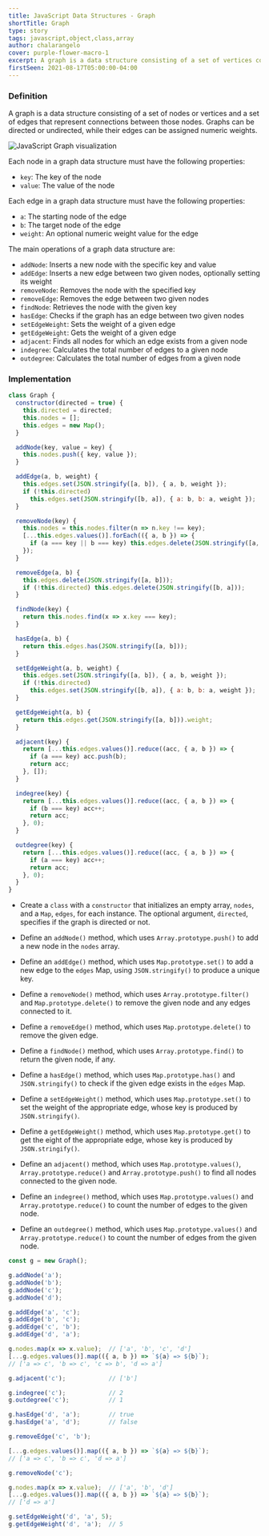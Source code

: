 ```yaml
---
title: JavaScript Data Structures - Graph
shortTitle: Graph
type: story
tags: javascript,object,class,array
author: chalarangelo
cover: purple-flower-macro-1
excerpt: A graph is a data structure consisting of a set of vertices connected by a set of edges.
firstSeen: 2021-08-17T05:00:00-04:00
---
```


### Definition

A graph is a data structure consisting of a set of nodes or vertices and a set of edges that represent connections between those nodes. Graphs can be directed or undirected, while their edges can be assigned numeric weights.

![JavaScript Graph visualization](./illustrations/ds-graph.png)

Each node in a graph data structure must have the following properties:

- `key`: The key of the node
- `value`: The value of the node

Each edge in a graph data structure must have the following properties:

- `a`: The starting node of the edge
- `b`: The target node of the edge
- `weight`: An optional numeric weight value for the edge

The main operations of a graph data structure are:

- `addNode`: Inserts a new node with the specific key and value
- `addEdge`: Inserts a new edge between two given nodes, optionally setting its weight
- `removeNode`: Removes the node with the specified key
- `removeEdge`: Removes the edge between two given nodes
- `findNode`: Retrieves the node with the given key
- `hasEdge`: Checks if the graph has an edge between two given nodes
- `setEdgeWeight`: Sets the weight of a given edge
- `getEdgeWeight`: Gets the weight of a given edge
- `adjacent`: Finds all nodes for which an edge exists from a given node
- `indegree`: Calculates the total number of edges to a given node
- `outdegree`: Calculates the total number of edges from a given node

### Implementation

```js
class Graph {
  constructor(directed = true) {
    this.directed = directed;
    this.nodes = [];
    this.edges = new Map();
  }

  addNode(key, value = key) {
    this.nodes.push({ key, value });
  }

  addEdge(a, b, weight) {
    this.edges.set(JSON.stringify([a, b]), { a, b, weight });
    if (!this.directed)
      this.edges.set(JSON.stringify([b, a]), { a: b, b: a, weight });
  }

  removeNode(key) {
    this.nodes = this.nodes.filter(n => n.key !== key);
    [...this.edges.values()].forEach(({ a, b }) => {
      if (a === key || b === key) this.edges.delete(JSON.stringify([a, b]));
    });
  }

  removeEdge(a, b) {
    this.edges.delete(JSON.stringify([a, b]));
    if (!this.directed) this.edges.delete(JSON.stringify([b, a]));
  }

  findNode(key) {
    return this.nodes.find(x => x.key === key);
  }

  hasEdge(a, b) {
    return this.edges.has(JSON.stringify([a, b]));
  }

  setEdgeWeight(a, b, weight) {
    this.edges.set(JSON.stringify([a, b]), { a, b, weight });
    if (!this.directed)
      this.edges.set(JSON.stringify([b, a]), { a: b, b: a, weight });
  }

  getEdgeWeight(a, b) {
    return this.edges.get(JSON.stringify([a, b])).weight;
  }

  adjacent(key) {
    return [...this.edges.values()].reduce((acc, { a, b }) => {
      if (a === key) acc.push(b);
      return acc;
    }, []);
  }

  indegree(key) {
    return [...this.edges.values()].reduce((acc, { a, b }) => {
      if (b === key) acc++;
      return acc;
    }, 0);
  }

  outdegree(key) {
    return [...this.edges.values()].reduce((acc, { a, b }) => {
      if (a === key) acc++;
      return acc;
    }, 0);
  }
}
```

- Create a `class` with a `constructor` that initializes an empty array, `nodes`, and a `Map`, `edges`, for each instance. The optional argument, `directed`, specifies if the graph is directed or not.

- Define an `addNode()` method, which uses `Array.prototype.push()` to add a new node in the `nodes` array.
- Define an `addEdge()` method, which uses `Map.prototype.set()` to add a new edge to the `edges` Map, using `JSON.stringify()` to produce a unique key.
- Define a `removeNode()` method, which uses `Array.prototype.filter()` and `Map.prototype.delete()` to remove the given node and any edges connected to it.
- Define a `removeEdge()` method, which uses `Map.prototype.delete()` to remove the given edge.
- Define a `findNode()` method, which uses `Array.prototype.find()` to return the given node, if any.
- Define a `hasEdge()` method, which uses `Map.prototype.has()` and `JSON.stringify()` to check if the given edge exists in the `edges` Map.
- Define a `setEdgeWeight()` method, which uses `Map.prototype.set()` to set the weight of the appropriate edge, whose key is produced by `JSON.stringify()`.
- Define a `getEdgeWeight()` method, which uses `Map.prototype.get()` to get the eight of the appropriate edge, whose key is produced by `JSON.stringify()`.
- Define an `adjacent()` method, which uses `Map.prototype.values()`, `Array.prototype.reduce()` and `Array.prototype.push()` to find all nodes connected to the given node.
- Define an `indegree()` method, which uses `Map.prototype.values()` and `Array.prototype.reduce()` to count the number of edges to the given node.
- Define an `outdegree()` method, which uses `Map.prototype.values()` and `Array.prototype.reduce()` to count the number of edges from the given node.

```js
const g = new Graph();

g.addNode('a');
g.addNode('b');
g.addNode('c');
g.addNode('d');

g.addEdge('a', 'c');
g.addEdge('b', 'c');
g.addEdge('c', 'b');
g.addEdge('d', 'a');

g.nodes.map(x => x.value);  // ['a', 'b', 'c', 'd']
[...g.edges.values()].map(({ a, b }) => `${a} => ${b}`);
// ['a => c', 'b => c', 'c => b', 'd => a']

g.adjacent('c');            // ['b']

g.indegree('c');            // 2
g.outdegree('c');           // 1

g.hasEdge('d', 'a');        // true
g.hasEdge('a', 'd');        // false

g.removeEdge('c', 'b');

[...g.edges.values()].map(({ a, b }) => `${a} => ${b}`);
// ['a => c', 'b => c', 'd => a']

g.removeNode('c');

g.nodes.map(x => x.value);  // ['a', 'b', 'd']
[...g.edges.values()].map(({ a, b }) => `${a} => ${b}`);
// ['d => a']

g.setEdgeWeight('d', 'a', 5);
g.getEdgeWeight('d', 'a');  // 5
```
